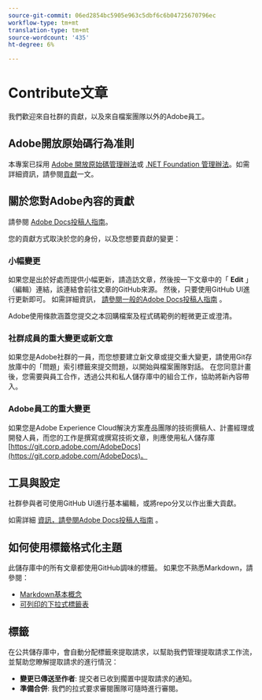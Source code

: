 ```yaml
---
source-git-commit: 06ed2854bc5905e963c5dbf6c6b04725670796ec
workflow-type: tm+mt
translation-type: tm+mt
source-wordcount: '435'
ht-degree: 6%

---
```

# Contribute文章

我們歡迎來自社群的貢獻，以及來自檔案團隊以外的Adobe員工。


## Adobe開放原始碼行為准則

本專案已採用 [Adobe 開放原始碼管理辦法](code-of-conduct.md)或 [.NET Foundation 管理辦法](https://dotnetfoundation.org/code-of-conduct)。如需詳細資訊，請參閱[貢獻](contributing.md)一文。

## 關於您對Adobe內容的貢獻

請參閱 [Adobe Docs投稿人指南](https://docs.adobe.com/content/help/en/contributor/contributor-guide/introduction.html)。

您的貢獻方式取決於您的身份，以及您想要貢獻的變更：

### 小幅變更

如果您是出於好處而提供小幅更新，請造訪文章，然後按一下文章中的「 **Edit** 」（編輯）連結，該連結會前往文章的GitHub來源。 然後，只要使用GitHub UI進行更新即可。 如需詳細資訊， [請參閱一般的Adobe Docs投稿人指南](https://docs.adobe.com/content/help/en/contributor/contributor-guide/introduction.html) 。

Adobe使用條款涵蓋您提交之本回購檔案及程式碼範例的輕微更正或澄清。

### 社群成員的重大變更或新文章

如果您是Adobe社群的一員，而您想要建立新文章或提交重大變更，請使用Git存放庫中的「問題」索引標籤來提交問題，以開始與檔案團隊對話。 在您同意計畫後，您需要與員工合作，透過公共和私人儲存庫中的組合工作，協助將新內容帶入。

<!--
If you submit a pull request with significant changes to documentation and code examples, you'll see a message in the pull request asking you to submit an online contribution license agreement (CLA). We need you to complete the online form before we can review your pull request.
-->

### Adobe員工的重大變更

如果您是Adobe Experience Cloud解決方案產品團隊的技術撰稿人、計畫經理或開發人員，而您的工作是撰寫或撰寫技術文章，則應使用私人儲存庫 [https://git.corp.adobe.com/AdobeDocs](https://git.corp.adobe.com/AdobeDocs)。 <!--Employees from other parts of the Adobe world should use the public repo for minor updates.-->

## 工具與設定

社群參與者可使用GitHub UI進行基本編輯，或將repo分叉以作出重大貢獻。

如需詳細 [資訊，請參閱Adobe Docs投稿人指南](https://docs.adobe.com/content/help/en/contributor/contributor-guide/introduction.html) 。

## 如何使用標籤格式化主題

此儲存庫中的所有文章都使用GitHub調味的標籤。 如果您不熟悉Markdown，請參閱：

* [Markdown基本概念](https://help.github.com/articles/markdown-basics/)
* [可列印的下拉式標籤表](https://guides.github.com/pdfs/markdown-cheatsheet-online.pdf)

## 標籤

在公共儲存庫中，會自動分配標籤來提取請求，以幫助我們管理提取請求工作流，並幫助您瞭解提取請求的進行情況：

* **變更已傳送至作者**: 提交者已收到擱置中提取請求的通知。
* **準備合併**: 我們的拉式要求審閱團隊可隨時進行審閱。
